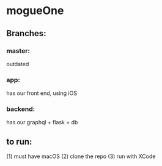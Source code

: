 # mogueOne

## Branches:  
### master: 
outdated  
### app: 
has our front end, using iOS  
### backend: 
has our graphql + flask + db  



## to run:
(1) must have macOS
(2) clone the repo
(3) run with XCode

